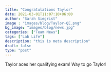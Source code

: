 ```yaml
---
title: "Congratulations Taylor"
date: 2021-03-01T11:07:10+06:00
author: "Sarah Siegrist"
image : "images/blog/Taylor-QE.png"
bg_image: "images/blog/news.jpg"
categories: ["Team News"]
tags: ["Lab Life"]
description: "this is meta description"
draft: false
type: "post"
---
```

Taylor aces her qualifying exam! Way to go Taylor!